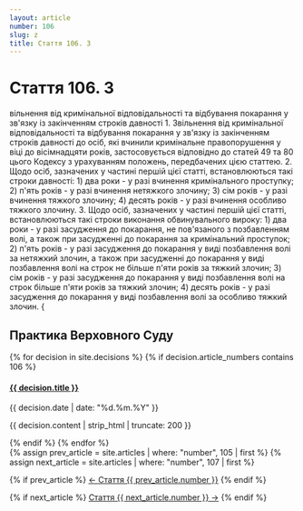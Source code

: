 ```yaml
---
layout: article
number: 106
slug: z
title: Стаття 106. З
---
```


# Стаття 106. З

вільнення від кримінальної відповідальності та відбування покарання у зв'язку із закінченням строків давності 1. Звільнення від кримінальної відповідальності та відбування покарання у зв'язку із закінченням строків давності до осіб, які вчинили кримінальне правопорушення у віці до вісімнадцяти років, застосовується відповідно до статей 49 та 80 цього Кодексу з урахуванням положень, передбачених цією статтею. 2. Щодо осіб, зазначених у частині першій цієї статті, встановлюються такі строки давності: 1) два роки - у разі вчинення кримінального проступку; 2) п'ять років - у разі вчинення нетяжкого злочину; 3) сім років - у разі вчинення тяжкого злочину; 4) десять років - у разі вчинення особливо тяжкого злочину. 3. Щодо осіб, зазначених у частині першій цієї статті, встановлюються такі строки виконання обвинувального вироку: 1) два роки - у разі засудження до покарання, не пов'язаного з позбавленням волі, а також при засудженні до покарання за кримінальний проступок; 2) п'ять років - у разі засудження до покарання у виді позбавлення волі за нетяжкий злочин, а також при засудженні до покарання у виді позбавлення волі на строк не більше п'яти років за тяжкий злочин; 3) сім років - у разі засудження до покарання у виді позбавлення волі на строк більше п'яти років за тяжкий злочин; 4) десять років - у разі засудження до покарання у виді позбавлення волі за особливо тяжкий злочин. {

## Практика Верховного Суду

<div class="decisions-container">
{% for decision in site.decisions %}
  {% if decision.article_numbers contains 106 %}
    <div class="decision-item">
      <h4><a href="{{ decision.url }}">{{ decision.title }}</a></h4>
      <p class="decision-date">{{ decision.date | date: "%d.%m.%Y" }}</p>
      <p class="decision-excerpt">{{ decision.content | strip_html | truncate: 200 }}</p>
    </div>
  {% endif %}
{% endfor %}
</div>

<div class="article-navigation">
  {% assign prev_article = site.articles | where: "number", 105 | first %}
  {% assign next_article = site.articles | where: "number", 107 | first %}
  
  {% if prev_article %}
    <a href="{{ prev_article.url }}" class="prev-article">← Стаття {{ prev_article.number }}</a>
  {% endif %}
  
  {% if next_article %}
    <a href="{{ next_article.url }}" class="next-article">Стаття {{ next_article.number }} →</a>
  {% endif %}
</div>

